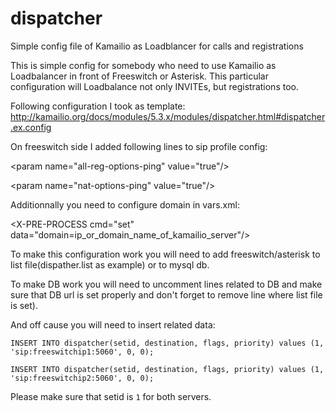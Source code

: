 # dispatcher
Simple config file of Kamailio as Loadblancer for calls and registrations

This is simple config for somebody who need to use Kamailio as Loadbalancer in front of Freeswitch or Asterisk. This particular configuration will Loadbalance not only INVITEs, but registrations too.

Following configuration I took as template:
http://kamailio.org/docs/modules/5.3.x/modules/dispatcher.html#dispatcher.ex.config

On freeswitch side I added following lines to sip profile config:

\<param name="all-reg-options-ping" value="true"/>

\<param name="nat-options-ping" value="true"/>

Additionnally you need to configure domain in vars.xml:

\<X-PRE-PROCESS cmd="set" data="domain=ip_or_domain_name_of_kamailio_server"/>

To make this configuration work you will need to add freeswitch/asterisk to list file(dispather.list as example) or to mysql db. 

To make DB work you will need to uncomment lines related to DB and make sure that DB url is set properly and don't forget to remove line where list file is set). 

And off cause you will need to insert related data:

`INSERT INTO dispatcher(setid, destination, flags, priority) values (1, 'sip:freeswitchip1:5060', 0, 0);`

`INSERT INTO dispatcher(setid, destination, flags, priority) values (1, 'sip:freeswitchip2:5060', 0, 0);`

Please make sure that setid is `1` for both servers.
